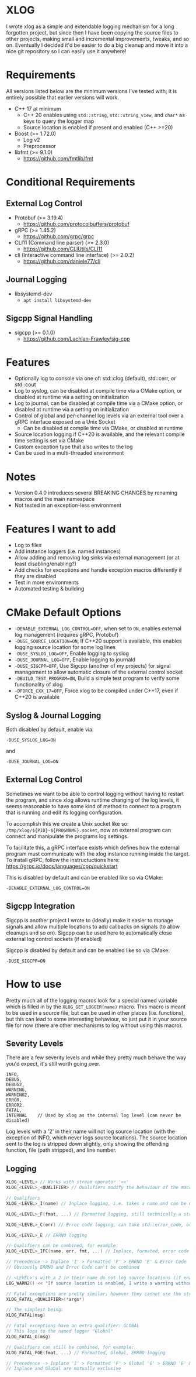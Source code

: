 # XLOG
I wrote xlog as a simple and extendable logging mechanism for a long forgotten project, but since then I have been copying the source files to other projects, making small and incremental improvements, tweaks, and so on. Eventually I decided it'd be easier to do a big cleanup and move it into a nice git repository so I can easily use it anywhere!

# Requirements
All versions listed below are the minimum versions I've tested with; it is entirely possible that earlier versions will work.
- C++ 17 at minimum
  - C++ 20 enables using ```std::string```, ```std::string_view```, and ```char*``` as keys to query the logger map
  - Source location is enabled if present and enabled (C++ >=20)
- Boost (>= 1.72.0)
  - Log v2
  - Preprocessor
- libfmt (>= 9.1.0)
  - https://github.com/fmtlib/fmt

# Conditional Requirements
## External Log Control
- Protobuf (>= 3.19.4)
  - https://github.com/protocolbuffers/protobuf
- gRPC (>= 1.45.2)
  - https://github.com/grpc/grpc
- CLI11 (Command line parser) (>= 2.3.0)
  - https://github.com/CLIUtils/CLI11
- cli (Interactive command line interface) (>= 2.0.2)
  - https://github.com/daniele77/cli
## Journal Logging
- libsystemd-dev
  - ```apt install libsystemd-dev```
## Sigcpp Signal Handling
- sigcpp (>= 0.1.0)
  - https://github.com/Lachlan-Frawley/sig-cpp

# Features
- Optionally log to console via one of: std::clog (default), std::cerr, or std::cout
- Log to syslog, can be disabled at compile time via a CMake option, or disabled at runtime via a setting on initialization
- Log to journal, can be disabled at compile time via a CMake option, or disabled at runtime via a setting on initialization
- Control of global and per-channel log levels via an external tool over a gRPC interface exposed on a Unix Socket
  - Can be disabled at compile time via CMake, or disabled at runtime
- Source location logging if C++20 is available, and the relevant compile time setting is set via CMake
- Custom exception type that also writes to the log
- Can be used in a multi-threaded environment

# Notes
- Version 0.4.0 introduces several BREAKING CHANGES by renaming macros and the main namespace
- Not tested in an exception-less environment

# Features I want to add
- Log to files
- Add instance loggers (i.e. named instances)
- Allow adding and removing log sinks via external management (or at least disabling/enabling?)
- Add checks for exceptions and handle exception macros differently if they are disabled
- Test in more environments
- Automated testing & building

# CMake Default Options
- ```-DENABLE_EXTERNAL_LOG_CONTROL=OFF```, when set to ```ON```, enables external log management (requires gRPC, Protobuf)
- ```-DUSE_SOURCE_LOCATION=ON```, If C++20 support is available, this enables logging source location for some log lines
- ```-DUSE_SYSLOG_LOG=OFF```, Enable logging to syslog
- ```-DUSE_JOURNAL_LOG=OFF```, Enable logging to journald
- ```-DUSE_SIGCPP=OFF```, Use Sigcpp (another of my projects) for signal management to allow automatic closure of the external control socket
- ```-DBUILD_TEST_PROGRAM=ON```, Build a simple test program to verify some functionality of xlog
- ```-DFORCE_CXX_17=OFF```, Force xlog to be compiled under C++17, even if C++20 is available

## Syslog & Journal Logging
Both disabled by default, enable via:

```-DUSE_SYSLOG_LOG=ON```

and

```-DUSE_JOURNAL_LOG=ON```

## External Log Control
Sometimes we want to be able to control logging without having to restart the program, and since xlog allows runtime changing of the log levels, it seems reasonable to have some kind of method to connect to a program that is running and edit its logging configuration.

To accomplish this we create a Unix socket like so: ```/tmp/xlog/${PID}-${PROGNAME}.socket```, now an external program can connect and manipulate the programs log settings.

To facilitate this, a gRPC interface exists which defines how the external program must communicate with the xlog instance running inside the target. To install gRPC, follow the instructuctions here: https://grpc.io/docs/languages/cpp/quickstart

This is disabled by default and can be enabled like so via CMake:

```-DENABLE_EXTERNAL_LOG_CONTROL=ON```

## Sigcpp Integration
Sigcpp is another project I wrote to (ideally) make it easier to manage signals and allow multiple locations to add callbacks on signals (to allow cleanups and so on). Sigcpp can be used here to automatically close external log control sockets (if enabled)


Sigcpp is disabled by default and can be enabled like so via CMake:

```-DUSE_SIGCPP=ON```

# How to use
Pretty much all of the logging macros look for a special named variable which is filled in by the ```XLOG_GET_LOGGER(name)``` macro. This macro is meant to be used in a source file, but can be used in other places (i.e. functions), but this can lead to some interesting behaviour, so just put it in your source file for now (there are other mechanisms to log without using this macro).

## Severity Levels
There are a few severity levels and while they pretty much behave the way you'd expect, it's still worth going over.
```
INFO,
DEBUG,
DEBUG2,
WARNING,
WARNING2,
ERROR,
ERROR2,
FATAL,
INTERNAL    // Used by xlog as the internal log level (can never be disabled)
```
Log levels with a '2' in their name will not log source location (with the exception of INFO, which never logs source locations). The source location sent to the log is stripped down slightly, only showing the offending function, file (path stripped), and line number.

## Logging
```c++
XLOG_<LEVEL> // Works with stream operator '<<'
XLOG_<LEVEL>_<QUALIFIER> // Qualifiers modify the behaviour of the macro

// Qualifiers
XLOG_<LEVEL>_I(name) // Inplace logging, i.e. takes a name and can be used in headers

XLOG_<LEVEL>_F(fmat, ...) // Formatted logging, still technically a stream so you can use '<<' after

XLOG_<LEVEL>_C(err) // Error code logging, can take std::error_code, or boost::system::error_code

XLOG_<LEVEL>_E // ERRNO logging

// Qualifiers can be combined, for example:
XLOG_<LEVEL>_IFC(name, err, fmt, ...) // Inplace, formated, error code logging

// Precedence -> Inplace 'I' > Formatted 'F' > ERRNO 'E' & Error Code 'C'
// Obviously ERRNO and Error Code can't be combined

// <LEVEL>'s with a 2 in their name do not log source locations (if enabled)
LOG_WARN2() << "If source location is enabled, I write a warning without the source location in it!";

// Fatal exceptions are pretty similar, however they cannot use the stream modifier
XLOG_FATAL_<QUALIFIER>(*args*)

// The simplest being:
XLOG_FATAL(msg)

// Fatal exceptions have an extra qualifier: GLOBAL
// This logs to the named logger "Global"
XLOG_FATAL_G(msg)

// Qualifiers can still be combined, for example:
XLOG_FATAL_FGE(fmat, ...) // Formatted, Global, ERRNO logging

// Precedence -> Inplace 'I' > Formatted 'F' > Global 'G' > ERRNO 'E' & Error Code 'C'
// Inplace and Global are mutually exclusive
```
